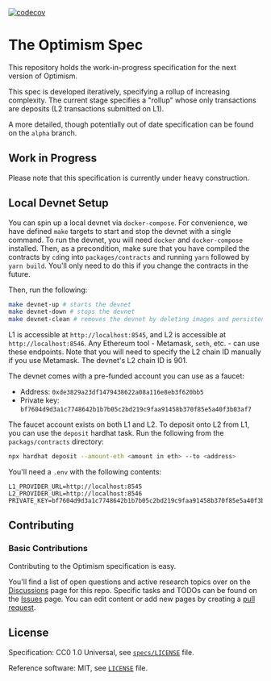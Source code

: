[![codecov](https://codecov.io/gh/ethereum-optimism/optimistic-specs/branch/main/graph/badge.svg?token=19JPIN9XPB)](https://codecov.io/gh/ethereum-optimism/optimistic-specs)

# The Optimism Spec

This repository holds the work-in-progress specification for the next version of
Optimism.

This spec is developed iteratively, specifying a rollup of increasing
complexity. The current stage specifies a "rollup" whose only transactions are
deposits (L2 transactions submitted on L1).

A more detailed, though potentially out of date specification can be found on
the `alpha` branch.

## Work in Progress

Please note that this specification is currently under heavy construction.

## Local Devnet Setup

You can spin up a local devnet via `docker-compose`.
For convenience, we have defined `make` targets to start and stop the devnet with a single command.
To run the devnet, you will need `docker` and `docker-compose` installed.
Then, as a precondition, make sure that you have compiled the contracts by `cd`ing into `packages/contracts`
and running `yarn` followed by `yarn build`. You'll only need to do this if you change the contracts in the future.

Then, run the following:

```bash
make devnet-up # starts the devnet
make devnet-down # stops the devnet
make devnet-clean # removes the devnet by deleting images and persistent volumes
```

L1 is accessible at `http://localhost:8545`, and L2 is accessible at `http://localhost:8546`.
Any Ethereum tool - Metamask, `seth`, etc. - can use these endpoints.
Note that you will need to specify the L2 chain ID manually if you use Metamask. The devnet's L2 chain ID is 901.

The devnet comes with a pre-funded account you can use as a faucet:

- Address: `0xde3829a23df1479438622a08a116e8eb3f620bb5`
- Private key: `bf7604d9d3a1c7748642b1b7b05c2bd219c9faa91458b370f85e5a40f3b03af7`

The faucet account exists on both L1 and L2. To deposit onto L2 from L1, you can use the `deposit` hardhat task.
Run the following from the `packags/contracts` directory:

```bash
npx hardhat deposit --amount-eth <amount in eth> --to <address>
````

You'll need a `.env` with the following contents:

```
L1_PROVIDER_URL=http://localhost:8545
L2_PROVIDER_URL=http://localhost:8546
PRIVATE_KEY=bf7604d9d3a1c7748642b1b7b05c2bd219c9faa91458b370f85e5a40f3b03af7
```

## Contributing

### Basic Contributions

Contributing to the Optimism specification is easy.

You'll find a list of open questions and active research topics over on the
[Discussions] page for this repo. Specific tasks and TODOs can be found on the
[Issues] page. You can edit content or add new pages by creating a [pull
request].

[Discussions]: https://github.com/ethereum-optimism/optimistic-specs/discussions
[Issues]: https://github.com/ethereum-optimism/optimistic-specs/issues
[pull request]: https://github.com/ethereum-optimism/optimistic-specs/pulls

## License

Specification: CC0 1.0 Universal, see [`specs/LICENSE`](./specs/LICENSE) file.

Reference software: MIT, see [`LICENSE`](./LICENSE) file.
